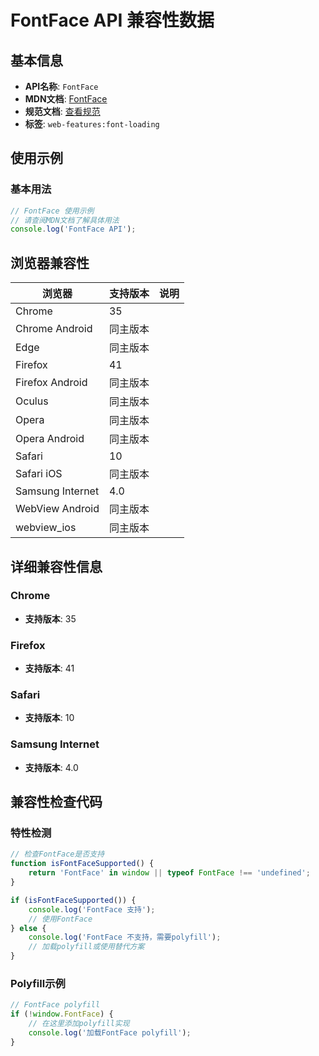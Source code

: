 # FontFace API 兼容性数据

## 基本信息

- **API名称**: `FontFace`
- **MDN文档**: [FontFace](https://developer.mozilla.org/docs/Web/API/FontFace)
- **规范文档**: [查看规范](https://drafts.csswg.org/css-font-loading/#fontface-interface)
- **标签**: `web-features:font-loading`

## 使用示例

### 基本用法

```javascript
// FontFace 使用示例
// 请查阅MDN文档了解具体用法
console.log('FontFace API');
```

## 浏览器兼容性

| 浏览器 | 支持版本 | 说明 |
|--------|----------|------|
| Chrome | 35 |  |
| Chrome Android | 同主版本 |  |
| Edge | 同主版本 |  |
| Firefox | 41 |  |
| Firefox Android | 同主版本 |  |
| Oculus | 同主版本 |  |
| Opera | 同主版本 |  |
| Opera Android | 同主版本 |  |
| Safari | 10 |  |
| Safari iOS | 同主版本 |  |
| Samsung Internet | 4.0 |  |
| WebView Android | 同主版本 |  |
| webview_ios | 同主版本 |  |

## 详细兼容性信息

### Chrome

- **支持版本**: 35

### Firefox

- **支持版本**: 41

### Safari

- **支持版本**: 10

### Samsung Internet

- **支持版本**: 4.0

## 兼容性检查代码

### 特性检测

```javascript
// 检查FontFace是否支持
function isFontFaceSupported() {
    return 'FontFace' in window || typeof FontFace !== 'undefined';
}

if (isFontFaceSupported()) {
    console.log('FontFace 支持');
    // 使用FontFace
} else {
    console.log('FontFace 不支持，需要polyfill');
    // 加载polyfill或使用替代方案
}
```

### Polyfill示例

```javascript
// FontFace polyfill
if (!window.FontFace) {
    // 在这里添加polyfill实现
    console.log('加载FontFace polyfill');
}
```

